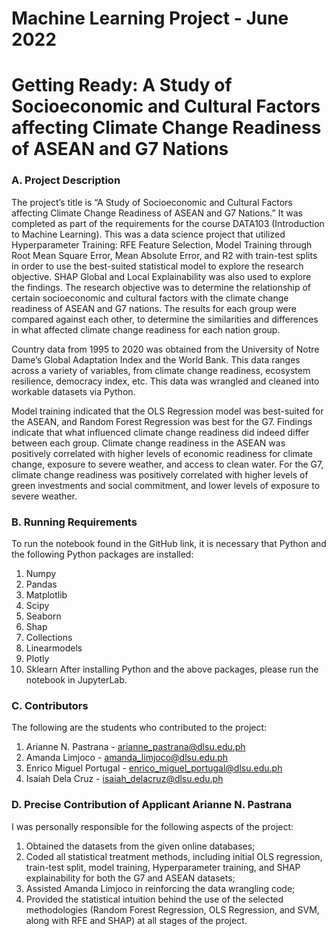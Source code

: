# Machine Learning Project - June 2022
# Getting Ready: A Study of Socioeconomic and Cultural Factors affecting Climate Change Readiness of ASEAN and G7 Nations

### A. Project Description
The project’s title is “A Study of Socioeconomic and Cultural Factors affecting Climate Change Readiness of ASEAN and G7 Nations.” It was completed as part of the requirements for the course DATA103 (Introduction to Machine Learning). This was a data science project that utilized Hyperparameter Training: RFE Feature Selection, Model Training through Root Mean Square Error, Mean Absolute Error, and R2 with train-test splits in order to use the best-suited statistical model to explore the research objective. SHAP Global and Local Explainability was also used to explore the findings. The research objective was to determine the relationship of certain socioeconomic and cultural factors with the climate change readiness of ASEAN and G7 nations. The results for each group were compared against each other, to determine the similarities and differences in what affected climate change readiness for each nation group.

Country data from 1995 to 2020 was obtained from the University of Notre Dame’s Global Adaptation Index and the World Bank. This data ranges across a variety of variables, from climate change readiness, ecosystem resilience, democracy index, etc. This data was wrangled and cleaned into workable datasets via Python. 

Model training indicated that the OLS Regression model was best-suited for the ASEAN, and Random Forest Regression was best for the G7. Findings indicate that what influenced climate change readiness did indeed differ between each group. Climate change readiness in the ASEAN was positively correlated with higher levels of economic readiness for climate change, exposure to severe weather, and access to clean water. For the G7, climate change readiness was positively correlated with higher levels of green investments and social commitment, and lower levels of exposure to severe weather. 


### B. Running Requirements
To run the notebook found in the GitHub link, it is necessary that Python and the following Python packages are installed:
1. Numpy
2. Pandas
3. Matplotlib
4. Scipy
5. Seaborn
6. Shap
7. Collections
8. Linearmodels
9. Plotly
10. Sklearn
After installing Python and the above packages, please run the notebook in JupyterLab. 


### C. Contributors
The following are the students who contributed to the project:
1. Arianne N. Pastrana - arianne_pastrana@dlsu.edu.ph 
2. Amanda Limjoco - amanda_limjoco@dlsu.edu.ph 
3. Enrico Miguel Portugal - enrico_miguel_portugal@dlsu.edu.ph 
4. Isaiah Dela Cruz - isaiah_delacruz@dlsu.edu.ph 


### D.  Precise Contribution of Applicant Arianne N. Pastrana
I was personally responsible for the following aspects of the project:
1. Obtained the datasets from the given online databases;
2. Coded all statistical treatment methods, including initial OLS regression, train-test split, model training, Hyperparameter training, and SHAP explainability for both the G7 and ASEAN datasets;
3. Assisted Amanda Limjoco in reinforcing the data wrangling code;
4. Provided the statistical intuition behind the use of the selected methodologies (Random Forest Regression, OLS Regression, and SVM, along with RFE and SHAP) at all stages of the project.
 


